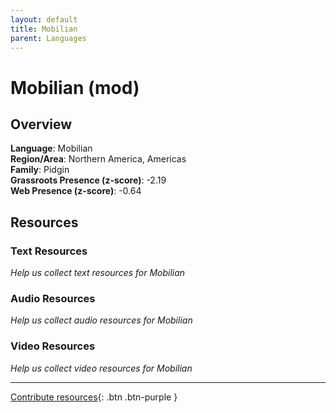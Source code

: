 ```yaml
---
layout: default
title: Mobilian
parent: Languages
---
```


# Mobilian (mod)

## Overview

**Language**: Mobilian  
**Region/Area**: Northern America, Americas  
**Family**: Pidgin  
**Grassroots Presence (z-score)**: -2.19  
**Web Presence (z-score)**: -0.64  

## Resources

### Text Resources
*Help us collect text resources for Mobilian*

### Audio Resources
*Help us collect audio resources for Mobilian*

### Video Resources
*Help us collect video resources for Mobilian*

---

[Contribute resources](https://forms.office.com/e/1SfLJx3u1r){: .btn .btn-purple }
